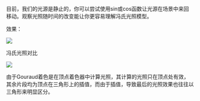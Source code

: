 目前，我们的光源是静止的，你可以尝试使用sin或cos函数让光源在场景中来回移动。观察光照随时间的改变能让你更容易理解冯氏光照模型。


效果：


![](https://github.com/Kevincyc99/Images-Store/raw/main/LearnOpenGL/Results/39_Exercise7_4.gif)


冯氏光照对比


![](https://github.com/Kevincyc99/Images-Store/raw/main/LearnOpenGL/Results/36_Exercise7_1.gif)



由于Gouraud着色是在顶点着色器中计算光照，其计算的光照只在顶点处有效，其余片段均为顶点在三角形上的插值，而由于插值，导致最后的光照效果也往往以三角形来明显区分。